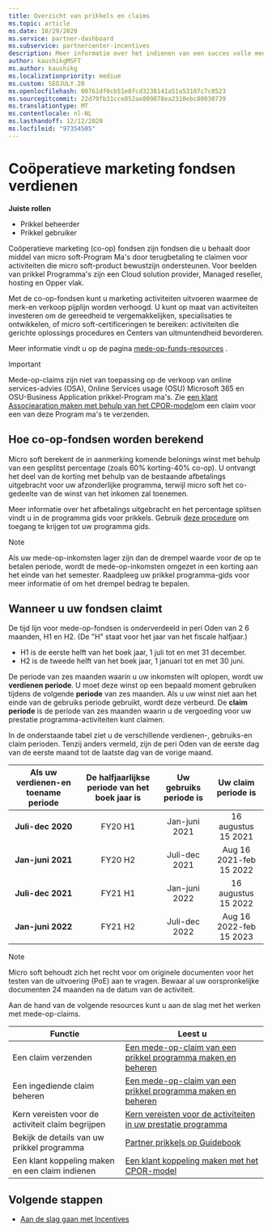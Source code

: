 ```yaml
---
title: Overzicht van prikkels en claims
ms.topic: article
ms.date: 10/29/2020
ms.service: partner-dashboard
ms.subservice: partnercenter-incentives
description: Meer informatie over het indienen van een succes volle mede-op-claim voor uw prikkels door de juiste documentatie, facturen, verklaringen en het bewijs van de uitvoering te organiseren.
author: kaushikgMSFT
ms.author: kaushikg
ms.localizationpriority: medium
ms.custom: SEOJULY.20
ms.openlocfilehash: 00761df0cb51e8fcd3238141a51a53107c7c8523
ms.sourcegitcommit: 22d79fb31cce852ae809078ea2310ebc80030739
ms.translationtype: MT
ms.contentlocale: nl-NL
ms.lasthandoff: 12/12/2020
ms.locfileid: "97354505"
---
```

# <a name="earn-cooperative-marketing-funds"></a>Coöperatieve marketing fondsen verdienen

**Juiste rollen**

- Prikkel beheerder
- Prikkel gebruiker

Coöperatieve marketing (co-op) fondsen zijn fondsen die u behaalt door middel van micro soft-Program Ma's door terugbetaling te claimen voor activiteiten die micro soft-product bewustzijn ondersteunen. Voor beelden van prikkel Programma's zijn een Cloud solution provider, Managed reseller, hosting en Opper vlak.

Met de co-op-fondsen kunt u marketing activiteiten uitvoeren waarmee de merk-en verkoop pijplijn worden verhoogd. U kunt op maat van activiteiten investeren om de gereedheid te vergemakkelijken, specialisaties te ontwikkelen, of micro soft-certificeringen te bereiken: activiteiten die gerichte oplossings procedures en Centers van uitmuntendheid bevorderen.

Meer informatie vindt u op de pagina [mede-op-funds-resources](https://partner.microsoft.com/asset/collection/co-op-funds-resources#/) .

>[!Important]
>Mede-op-claims zijn niet van toepassing op de verkoop van online services-advies (OSA), Online Services usage (OSU) Microsoft 365 en OSU-Business Application prikkel-Program ma's. Zie [een klant Associearation maken met behulp van het CPOR-model](submit-osa-claim.md)om een claim voor een van deze Program ma's te verzenden.

## <a name="how-co-op-funds-are-calculated"></a>Hoe co-op-fondsen worden berekend

Micro soft berekent de in aanmerking komende belonings winst met behulp van een gesplitst percentage (zoals 60% korting-40% co-op). U ontvangt het deel van de korting met behulp van de bestaande afbetalings uitgebracht voor uw afzonderlijke programma, terwijl micro soft het co-gedeelte van de winst van het inkomen zal toenemen.

Meer informatie over het afbetalings uitgebracht en het percentage splitsen vindt u in de programma gids voor prikkels. Gebruik [deze procedure](incentives-determined-your-program-eligibility.md) om toegang te krijgen tot uw programma gids.

>[!NOTE]
>Als uw mede-op-inkomsten lager zijn dan de drempel waarde voor de op te betalen periode, wordt de mede-op-inkomsten omgezet in een korting aan het einde van het semester. Raadpleeg uw prikkel programma-gids voor meer informatie of om het drempel bedrag te bepalen.

## <a name="when-to-claim-your-funds"></a>Wanneer u uw fondsen claimt

De tijd lijn voor mede-op-fondsen is onderverdeeld in peri Oden van 2 6 maanden, H1 en H2. (De "H" staat voor het jaar van het fiscale halfjaar.)

- H1 is de eerste helft van het boek jaar, 1 juli tot en met 31 december.
- H2 is de tweede helft van het boek jaar, 1 januari tot en met 30 juni.

De periode van zes maanden waarin u uw inkomsten wilt oplopen, wordt uw **verdienen periode**. U moet deze winst op een bepaald moment gebruiken tijdens de volgende **periode** van zes maanden. Als u uw winst niet aan het einde van de gebruiks periode gebruikt, wordt deze verbeurd. De **claim periode** is de periode van zes maanden waarin u de vergoeding voor uw prestatie programma-activiteiten kunt claimen.

In de onderstaande tabel ziet u de verschillende verdienen-, gebruiks-en claim perioden. Tenzij anders vermeld, zijn de peri Oden van de eerste dag van de eerste maand tot de laatste dag van de vorige maand.

|  Als uw verdienen-en toename periode  |De halfjaarlijkse periode van het boek jaar is  |  Uw gebruiks periode is  |  Uw claim periode is  |
| :-----------: | :-----------: | :-----------: | :-----------: |
|**Juli-dec 2020**| FY20 H1  |  Jan-juni 2021  |  16 augustus 15 2021  |
|**Jan-juni 2021** |  FY20 H2  |  Juli-dec 2021  |  Aug 16 2021-feb 15 2022  |
|**Juli-dec 2021**|  FY21 H1  |  Jan-juni 2022  |  16 augustus 15 2022  |
|**Jan-juni 2022** |  FY21 H2  |  Juli-dec 2022  |  Aug 16 2022-feb 15 2023  |

>[!NOTE]
>Micro soft behoudt zich het recht voor om originele documenten voor het testen van de uitvoering (PoE) aan te vragen. Bewaar al uw oorspronkelijke documenten 24 maanden na de datum van de activiteit.

Aan de hand van de volgende resources kunt u aan de slag met het werken met mede-op-claims.

| Functie | Leest u |
| ------ | ----------- |
| Een claim verzenden |  [Een mede-op-claim van een prikkel programma maken en beheren](create-incentives-claims.md)  |
| Een ingediende claim beheren | [Een mede-op-claim van een prikkel programma maken en beheren](create-incentives-claims.md)    |
| Kern vereisten voor de activiteit claim begrijpen | [Kern vereisten voor de activiteiten in uw prestatie programma](core-requirements.md)   |
| Bekijk de details van uw prikkel programma | [Partner prikkels op Guidebook](https://assetsprod.microsoft.com/co-op-guidebook.pdf)  |
| Een klant koppeling maken en een claim indienen | [Een klant koppeling maken met het CPOR-model](submit-osa-claim.md)   |

## <a name="next-steps"></a>Volgende stappen

- [Aan de slag gaan met Incentives](incentives-get-started-intro.md)
